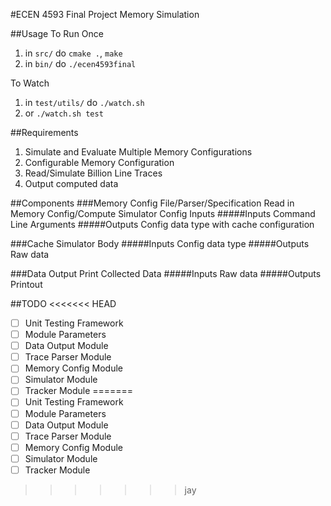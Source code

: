 #ECEN 4593 Final Project
Memory Simulation

##Usage
To Run Once

1. in `src/` do `cmake .`, `make`
2. in `bin/` do `./ecen4593final`

To Watch
1. in `test/utils/` do `./watch.sh`
2. or `./watch.sh test`

##Requirements
1. Simulate and Evaluate Multiple Memory Configurations
2. Configurable Memory Configuration
3. Read/Simulate Billion Line Traces
4. Output computed data

##Components
###Memory Config File/Parser/Specification
Read in Memory Config/Compute Simulator Config Inputs
#####Inputs
Command Line Arguments
#####Outputs
Config data type with cache configuration


###Cache Simulator
Body
#####Inputs
Config data type
#####Outputs
Raw data


###Data Output
Print Collected Data
#####Inputs
Raw data
#####Outputs
Printout

##TODO
<<<<<<< HEAD
- [ ] Unit Testing Framework
- [ ] Module Parameters
- [ ] Data Output Module
- [ ] Trace Parser Module
- [ ] Memory Config Module
- [ ] Simulator Module
- [ ] Tracker Module
=======
-[ ] Unit Testing Framework
-[ ] Module Parameters
-[ ] Data Output Module
-[ ] Trace Parser Module
-[ ] Memory Config Module
-[ ] Simulator Module
-[ ] Tracker Module
>>>>>>> jay
